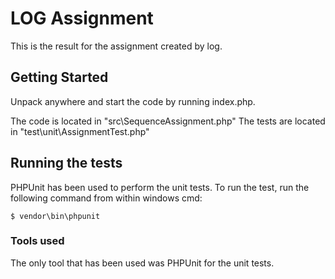 # LOG Assignment
This is the result for the assignment created by log.

## Getting Started
Unpack anywhere and start the code by running index.php.

The code is located in "src\SequenceAssignment.php"
The tests are located in "test\unit\AssignmentTest.php"

## Running the tests
PHPUnit has been used to perform the unit tests. To run the test, run the following command from within windows cmd:
```
$ vendor\bin\phpunit
```
### Tools used
The only tool that has been used was PHPUnit for the unit tests.
